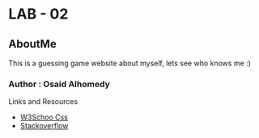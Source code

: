 # LAB - 02

## AboutMe

This is a guessing game website about myself, lets see who knows me :)

### Author : Osaid Alhomedy
Links and Resources
* [W3Schoo Css](https://www.w3schools.com/css/default.asp)
* [Stackoverflow](https://stackoverflow.com/questions/27355397/how-to-get-variable-value-from-another-js-file)